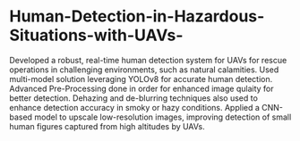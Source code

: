 # Human-Detection-in-Hazardous-Situations-with-UAVs-
Developed a robust, real-time human detection system for UAVs for rescue operations in challenging environments, such as natural calamities. Used multi-model solution leveraging YOLOv8 for accurate human detection. Advanced Pre-Processing done in order for enhanced image qulaity for better detection. Dehazing and de-blurring techniques also used to enhance detection accuracy in smoky or hazy conditions. Applied a CNN-based model to upscale low-resolution images, improving detection of small human figures captured from high altitudes by UAVs.
